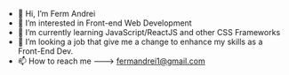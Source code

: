 - 👋 Hi, I’m Ferm Andrei
- 👀 I’m interested in Front-end Web Development
- 🌱 I’m currently learning JavaScript/ReactJS and other CSS Frameworks
- 💞️ I’m looking a job that give me a change to enhance my skills as a Front-End Dev.
- 📫 How to reach me ---> fermandrei1@gmail.com
